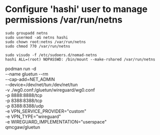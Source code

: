 # Configure 'hashi' user to manage permissions /var/run/netns
```
sudo groupadd netns
sudo usermod -aG netns hashi
sudo chown root:netns /var/run/netns
sudo chmod 770 /var/run/netns

sudo visudo -f /etc/sudoers.d/nomad-netns
hashi ALL=(root) NOPASSWD: /bin/mount --make-rshared /var/run/netns
```

podman run -d \
  --name gluetun --rm \
  --cap-add=NET_ADMIN \
  --device=/dev/net/tun:/dev/net/tun \
  -v ./wg0.conf:/gluetun/wireguard/wg0.conf \
  -p 8888:8888/tcp \
  -p 8388:8388/tcp \
  -p 8388:8388/udp \
  -e VPN_SERVICE_PROVIDER="custom" \
  -e VPN_TYPE="wireguard" \
  -e WIREGUARD_IMPLEMENTATION="userspace" \
  qmcgaw/gluetun